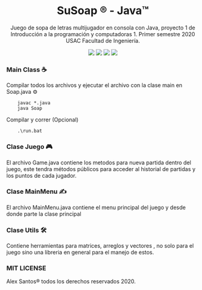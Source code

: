 <div  align="center">
	<h1>SuSoap ® - Java™</h1>
	<p>Juego de sopa de letras multijugador en consola con Java, proyecto 1 de Introducción a la programación y computadoras 1. Primer semestre 2020 USAC Facultad de Ingeniería.</p>
	<img  src="https://img.shields.io/badge/complete-75%25-green"/>
	<img src="https://img.shields.io/github/license/alexsan-dev/SuSoap"/>
	<img src="https://img.shields.io/badge/version-0.8-blue"/>
	<img src="https://img.shields.io/badge/package-official-blue"/>
</div>

### Main Class ☕️
Compilar todos los archivos y ejecutar el archivo con la clase main en Soap.java ⚙️

```
    javac *.java
    java Soap
```

Compilar y correr (Opcional)

```
    .\run.bat
```

### Clase Juego 🎮
El archivo Game.java contiene los metodos para nueva partida dentro del juego, este tendra métodos públicos para acceder al historial de partidas y los puntos de cada jugador.

### Clase MainMenu ✍️
El archivo MainMenu.java contiene el menu principal del juego y desde donde parte la clase principal

### Clase Utils 🛠
Contiene herramientas para matrices, arreglos y vectores , no solo para el juego sino una libreria en general para el manejo de estos.

### MIT LICENSE
Alex Santos® todos los derechos reservados 2020.
